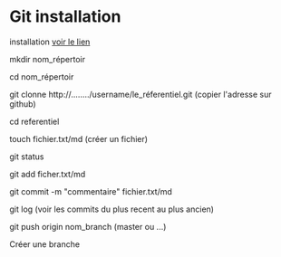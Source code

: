 Git installation
=================

   installation [voir le lien](https://www.atlassian.com/fr/git/tutorials/install-git)

   mkdir nom_répertoir

   cd nom_répertoir

   git clonne http://......../username/le_réferentiel.git (copier l'adresse sur github)

   cd referentiel

   touch fichier.txt/md         (créer un fichier)

   git status

   git add ficher.txt/md

   git commit -m "commentaire" fichier.txt/md

   git log (voir les commits du plus recent au plus ancien)

   git push origin nom_branch  (master ou ...)
   
   Créer une branche